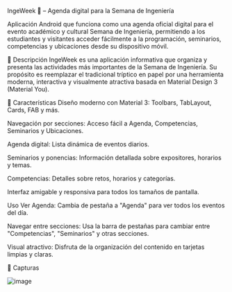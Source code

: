 IngeWeek 📅 – Agenda digital para la Semana de Ingeniería

Aplicación Android que funciona como una agenda oficial digital para el evento académico y cultural Semana de Ingeniería,
permitiendo a los estudiantes y visitantes acceder fácilmente a la programación, seminarios, competencias y ubicaciones desde su dispositivo móvil.

📱 Descripción
IngeWeek es una aplicación informativa que organiza y presenta las actividades más importantes de la Semana de Ingeniería.
Su propósito es reemplazar el tradicional tríptico en papel por una herramienta moderna,
interactiva y visualmente atractiva basada en Material Design 3 (Material You).

🚀 Características
Diseño moderno con Material 3: Toolbars, TabLayout, Cards, FAB y más.

Navegación por secciones: Acceso fácil a Agenda, Competencias, Seminarios y Ubicaciones.

Agenda digital: Lista dinámica de eventos diarios.

Seminarios y ponencias: Información detallada sobre expositores, horarios y temas.

Competencias: Detalles sobre retos, horarios y categorías.

Interfaz amigable y responsiva para todos los tamaños de pantalla.

 Uso
Ver Agenda: Cambia de pestaña a "Agenda" para ver todos los eventos del día.

Navegar entre secciones: Usa la barra de pestañas para cambiar entre "Competencias", "Seminarios" y otras secciones.

Visual atractivo: Disfruta de la organización del contenido en tarjetas limpias y claras.

📸 Capturas


![image](https://github.com/user-attachments/assets/d4a2165c-20b7-484d-be91-1c5be6418462)

